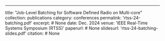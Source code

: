 ---
title: "Job-Level Batching for Software Defined Radio on Multi-core"
collection: publications
category: conferences
permalink: 'rtss-24-batching.pdf'
excerpt: # None
date: Dec. 2024
venue: 'IEEE Real-Time Systems Symposium (RTSS)'
paperurl: # None
slidesurl: 'rtss-24-batching-slides.pdf'
citation: # None
